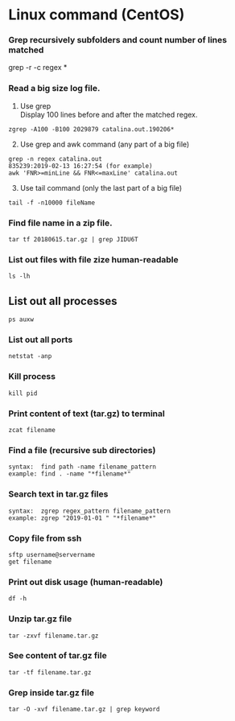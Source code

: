# Linux command (CentOS)
### Grep recursively subfolders and count number of lines matched
grep -r -c regex *

### Read a big size log file.
1. Use grep  
Display 100 lines before and after the matched regex.
```
zgrep -A100 -B100 2029879 catalina.out.190206*
```

2. Use grep and awk command (any part of a big file)
```
grep -n regex catalina.out
835239:2019-02-13 16:27:54 (for example)
awk 'FNR>=minLine && FNR<=maxLine' catalina.out
```
3. Use tail command (only the last part of a big file)
```
tail -f -n10000 fileName
```
### Find file name in a zip file.
```
tar tf 20180615.tar.gz | grep JIDU6T
```

### List out files with file zize human-readable
```
ls -lh
```

## List out all processes
```
ps auxw
```

### List out all ports
```
netstat -anp
```

### Kill process
```
kill pid
```
### Print content of text (tar.gz) to terminal
```
zcat filename
```

### Find a file (recursive sub directories)
```
syntax:  find path -name filename_pattern
example: find . -name "*filename*"
```

### Search text in tar.gz files
```
syntax:  zgrep regex_pattern filename_pattern
example: zgrep "2019-01-01 " "*filename*"
```
### Copy file from ssh
```
sftp username@servername
get filename
```
### Print out disk usage (human-readable)
```
df -h
```
### Unzip tar.gz file
```
tar -zxvf filename.tar.gz
```

### See content of tar.gz file
```
tar -tf filename.tar.gz
```

### Grep inside tar.gz file
```
tar -O -xvf filename.tar.gz | grep keyword
```
